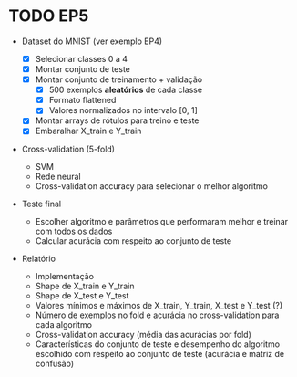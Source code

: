 # TODO EP5

- Dataset do MNIST (ver exemplo EP4)
    - [X] Selecionar classes 0 a 4
    - [X] Montar conjunto de teste
    - [X] Montar conjunto de treinamento + validação
        - [X] 500 exemplos **aleatórios** de cada classe
        - [X] Formato flattened
        - [X] Valores normalizados no intervalo [0, 1]
    - [X] Montar arrays de rótulos para treino e teste
    - [X] Embaralhar X_train e Y_train

- Cross-validation (5-fold)
    - SVM
    - Rede neural
    - Cross-validation accuracy para selecionar o melhor algoritmo

- Teste final
    - Escolher algoritmo e parâmetros que performaram melhor e treinar com todos os dados
    - Calcular acurácia com respeito ao conjunto de teste

- Relatório
    - Implementação
    - Shape de X_train e Y_train
    - Shape de X_test e Y_test
    - Valores mínimos e máximos de X_train, Y_train, X_test e Y_test (?)
    - Número de exemplos no fold e acurácia no cross-validation para cada algoritmo
    - Cross-validation accuracy (média das acurácias por fold)
    - Características do conjunto de teste e desempenho do algoritmo escolhido com respeito ao conjunto de teste (acurácia e matriz de confusão)